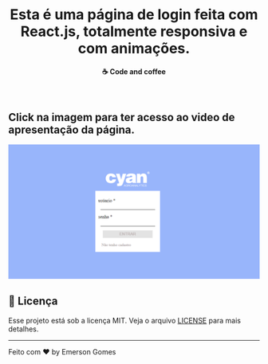 
<h1 align="center">
Esta é uma página de login feita com React.js, totalmente responsiva e com animações. 
</h1>
  
<h4 align="center">
  ☕ Code and coffee
</h4>

<br>
<h2> Click na imagem para ter acesso ao video de apresentação da página.</h2>

[![Watch the video](https://github.com/EmersonGomes21/Reactjs-Page-Login-Responsive-Animation/blob/master/page-login.PNG)](https://www.youtube.com/embed/reJlYg3DoW0)

## :memo: Licença

Esse projeto está sob a licença MIT. Veja o arquivo [LICENSE](https://pt.wikipedia.org/wiki/Licen%C3%A7a_MIT) para mais detalhes.

---

Feito com ♥ by Emerson Gomes
